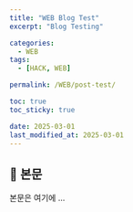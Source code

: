 ```yaml
---
title: "WEB Blog Test"
excerpt: "Blog Testing"

categories:
  - WEB
tags:
  - [HACK, WEB]

permalink: /WEB/post-test/

toc: true
toc_sticky: true

date: 2025-03-01
last_modified_at: 2025-03-01
---
```


## 🦥 본문

본문은 여기에 ...
